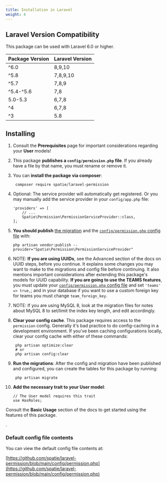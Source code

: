 ```yaml
---
title: Installation in Laravel
weight: 4
---
```


## Laravel Version Compatibility

This package can be used with Laravel 6.0 or higher.

Package Version | Laravel Version
----------------|-----------
   ^6.0         |  8,9,10
   ^5.8         |  7,8,9,10
   ^5.7         |  7,8,9
   ^5.4-^5.6    |  7,8
   5.0-5.3      |  6,7,8
   ^4           |  6,7,8
   ^3           |  5.8
   

## Installing

1. Consult the **Prerequisites** page for important considerations regarding your **User** models!

2. This package **publishes a `config/permission.php` file**. If you already have a file by that name, you must rename or remove it.

3. You can **install the package via composer**:

        composer require spatie/laravel-permission

4. Optional: The service provider will automatically get registered. Or you may manually add the service provider in your `config/app.php` file:

    ```
    'providers' => [
        // ...
        Spatie\Permission\PermissionServiceProvider::class,
    ];
    ```

5. **You should publish** [the migration](https://github.com/spatie/laravel-permission/blob/main/database/migrations/create_permission_tables.php.stub) and the [`config/permission.php` config file](https://github.com/spatie/laravel-permission/blob/main/config/permission.php) with:

    ```
    php artisan vendor:publish --provider="Spatie\Permission\PermissionServiceProvider"
    ```

6. NOTE: **If you are using UUIDs**, see the Advanced section of the docs on UUID steps, before you continue. It explains some changes you may want to make to the migrations and config file before continuing. It also mentions important considerations after extending this package's models for UUID capability.
    **If you are going to use the TEAMS features**, you must update your [`config/permission.php` config file](https://github.com/spatie/laravel-permission/blob/main/config/permission.php) and set `'teams' => true,`; and in your database if you want to use a custom foreign key for teams you must change `team_foreign_key`.

7. NOTE: If you are using MySQL 8, look at the migration files for notes about MySQL 8 to set/limit the index key length, and edit accordingly.

8. **Clear your config cache**. This package requires access to the `permission` config. Generally it's bad practice to do config-caching in a development environment. If you've been caching configurations locally, clear your config cache with either of these commands:

        php artisan optimize:clear
        # or
        php artisan config:clear

9. **Run the migrations**: After the config and migration have been published and configured, you can create the tables for this package by running:

        php artisan migrate

10. **Add the necessary trait to your User model**: 

        // The User model requires this trait
        use HasRoles;

   Consult the **Basic Usage** section of the docs to get started using the features of this package.

.


### Default config file contents

You can view the default config file contents at:

[https://github.com/spatie/laravel-permission/blob/main/config/permission.php](https://github.com/spatie/laravel-permission/blob/main/config/permission.php)
